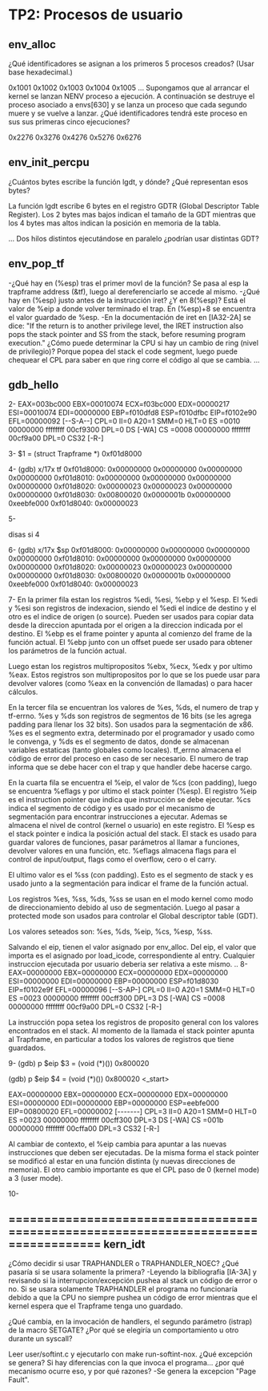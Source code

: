 TP2: Procesos de usuario
========================

env_alloc
---------
¿Qué identificadores se asignan a los primeros 5 procesos creados? (Usar base hexadecimal.)

0x1001
0x1002
0x1003
0x1004
0x1005
...
Supongamos que al arrancar el kernel se lanzan NENV proceso a ejecución. A continuación se destruye el proceso asociado a envs[630] y se lanza un proceso que cada segundo muere y se vuelve a lanzar. ¿Qué identificadores tendrá este proceso en sus sus primeras cinco ejecuciones?

0x2276
0x3276
0x4276
0x5276
0x6276



env_init_percpu
---------------
¿Cuántos bytes escribe la función lgdt, y dónde?
¿Qué representan esos bytes?

La función lgdt escribe 6 bytes en el registro GDTR (Global Descriptor Table Register).
Los 2 bytes mas bajos indican el tamaño de la GDT mientras que los 4 bytes mas altos indican la posición en memoria de la tabla.

...
Dos hilos distintos ejecutándose en paralelo ¿podrían usar distintas GDT?





env_pop_tf
----------
-¿Qué hay en (%esp) tras el primer movl de la función?
Se pasa al esp la trapframe address (&tf), luego al dereferenciarlo se accede al mismo.
-¿Qué hay en (%esp) justo antes de la instrucción iret? ¿Y en 8(%esp)?
Está el valor de %eip a donde volver terminado el trap. En (%esp)+8 se encuentra el valor guardado de %esp. 
-En la documentación de iret en [IA32-2A] se dice: "If the return is to another privilege level, the IRET instruction also pops the stack pointer and SS from the stack, before resuming program execution."
¿Cómo puede determinar la CPU si hay un cambio de ring (nivel de privilegio)?
Porque popea del stack el code segment, luego puede chequear el CPL para saber en que ring corre el código al que se cambia.
...


gdb_hello
---------
2-
EAX=003bc000 EBX=00010074 ECX=f03bc000 EDX=00000217
ESI=00010074 EDI=00000000 EBP=f010dfd8 ESP=f010dfbc
EIP=f0102e90 EFL=00000092 [--S-A--] CPL=0 II=0 A20=1 SMM=0 HLT=0
ES =0010 00000000 ffffffff 00cf9300 DPL=0 DS   [-WA]
CS =0008 00000000 ffffffff 00cf9a00 DPL=0 CS32 [-R-]

3-
$1 = (struct Trapframe *) 0xf01d8000

4-
(gdb) x/17x tf
0xf01d8000:	0x00000000	0x00000000	0x00000000	0x00000000
0xf01d8010:	0x00000000	0x00000000	0x00000000	0x00000000
0xf01d8020:	0x00000023	0x00000023	0x00000000	0x00000000
0xf01d8030:	0x00800020	0x0000001b	0x00000000	0xeebfe000
0xf01d8040:	0x00000023

5-

disas
si 4

6-
(gdb) x/17x $sp
0xf01d8000:	0x00000000	0x00000000	0x00000000	0x00000000
0xf01d8010:	0x00000000	0x00000000	0x00000000	0x00000000
0xf01d8020:	0x00000023	0x00000023	0x00000000	0x00000000
0xf01d8030:	0x00800020	0x0000001b	0x00000000	0xeebfe000
0xf01d8040:	0x00000023

7-
En la primer fila estan los registros %edi, %esi, %ebp y el %esp. El %edi y %esi son registros de indexacion, siendo el %edi el indice de destino y el otro es el indice de origen (o source). Pueden ser usados para copiar data desde la direccion apuntada por el origen a la direccion indicada por el destino. El %ebp es el frame pointer y apunta al comienzo del frame de la función actual. El %ebp junto con un offset puede ser usado para obtener los parámetros de la función actual.

Luego estan los registros multipropositos %ebx, %ecx, %edx y por ultimo %eax. Estos registros son multipropositos por lo que se los puede usar para devolver valores (como %eax en la convención de llamadas) o para hacer cálculos.

En la tercer fila se encuentran los valores de %es, %ds, el numero de trap y tf-errno. %es y %ds son registros de segmentos de 16 bits (se les agrega padding para llenar los 32 bits). Son usados para la segmentación de x86. %es es el segmento extra, determinado por el programador y usado como le convenga, y %ds es el segmento de datos, donde se almacenan variables estaticas (tanto globales como locales). tf_errno almacena el código de error del proceso en caso de ser necesario. El numero de trap informa que se debe hacer con el trap y que handler debe hacerse cargo.

En la cuarta fila se encuentra el %eip, el valor de %cs (con padding), luego se encuentra %eflags y por ultimo el stack pointer (%esp). El registro %eip es el instruction pointer que indica que instrucción se debe ejecutar. %cs indica el segmento de código y es usado por el mecanismo de segmentación para encontrar instrucciones a ejecutar. Ademas se almacena el nivel de control (kernel o usuario) en este registro. El %esp es el stack pointer e indica la posición actual del stack. El stack es usado para guardar valores de funciones, pasar parámetros al llamar a funciones, devolver valores en una función, etc. %eflags almacena flags para el control de input/output, flags como el overflow, cero o el carry.

El ultimo valor es el %ss (con padding). Esto es el segmento de stack y es usado junto a la segmentación para indicar el frame de la función actual.

Los registros %es, %ss, %ds, %ss se usan en el modo kernel como modo de direccionamiento debido al uso de segmentación. Luego al pasar a protected mode son usados para controlar el Global descriptor table (GDT).

Los valores seteados son: %es, %ds, %eip, %cs, %esp, %ss.
 
Salvando el eip, tienen el valor asignado por env_alloc.
Del eip, el valor que importa es el asignado por load_icode, correspondiente al entry. Cualquier instruccion ejecutada por usuario deberia ser relativa a este mismo.
..
8-
EAX=00000000 EBX=00000000 ECX=00000000 EDX=00000000
ESI=00000000 EDI=00000000 EBP=00000000 ESP=f01d8030
EIP=f0102e9f EFL=00000096 [--S-AP-] CPL=0 II=0 A20=1 SMM=0 HLT=0
ES =0023 00000000 ffffffff 00cff300 DPL=3 DS   [-WA]
CS =0008 00000000 ffffffff 00cf9a00 DPL=0 CS32 [-R-]

La instrucción popa setea los registros de proposito general con los valores encontrados en el stack. Al momento de la llamada el stack pointer apunta al Trapframe, en particular a todos los valores de registros que tiene guardados.

9-
(gdb) p $eip
$3 = (void (*)()) 0x800020

(gdb) p $eip
$4 = (void (*)()) 0x800020 <_start>

EAX=00000000 EBX=00000000 ECX=00000000 EDX=00000000
ESI=00000000 EDI=00000000 EBP=00000000 ESP=eebfe000
EIP=00800020 EFL=00000002 [-------] CPL=3 II=0 A20=1 SMM=0 HLT=0
ES =0023 00000000 ffffffff 00cff300 DPL=3 DS   [-WA]
CS =001b 00000000 ffffffff 00cffa00 DPL=3 CS32 [-R-]

Al cambiar de contexto, el %eip cambia para apuntar a las nuevas instrucciones que deben ser ejecutadas. De la misma forma el stack pointer se modificó al estar en una función distinta (y nuevas direcciones de memoria). El otro cambio importante es que el CPL paso de 0 (kernel mode) a 3 (user mode).


10-

===================================================================================
kern_idt
---------
¿Cómo decidir si usar TRAPHANDLER o TRAPHANDLER_NOEC? ¿Qué pasaría si se usara solamente la primera?
-Leyendo la bibliografia [IA-3A] y revisando si la interrupcion/excepción pushea al stack un código de error o no. Si se usara solamente TRAPHANDLER el programa no funcionaría debido a que la CPU no siempre pushea un código de error mientras que el kernel espera que el Trapframe tenga uno guardado.

¿Qué cambia, en la invocación de handlers, el segundo parámetro (istrap) de la macro SETGATE? ¿Por qué se elegiría un comportamiento u otro durante un syscall?

Leer user/softint.c y ejecutarlo con make run-softint-nox. ¿Qué excepción se genera? Si hay diferencias con la que invoca el programa… ¿por qué mecanismo ocurre eso, y por qué razones?
-Se genera la excepcion "Page Fault".


